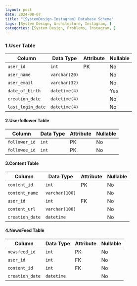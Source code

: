 ```yaml
---
layout: post
date: 2024-08-07
title: "[SystemDesign-Instagram] Database Schema"
tags: [System Design, Architecture, Instagram, ]
categories: [System Design, Problems, Instagram, ]
---
```



### 1.User Table


| Column            | Data Type     | Attribute | Nullable |
| ----------------- | ------------- | --------- | -------- |
| `user_id`         | `int`         | PK        | No       |
| `user_name`       | `varchar(20)` |           | No       |
| `user_email`      | `varchar(32)` |           | No       |
| `date_of_birth`   | `datetime(4)` |           | Yes      |
| `creation_date`   | `datetime(4)` |           | No       |
| `last_login_date` | `datetime(4)` |           | No       |


#### 2.Userfollower Table


| Column        | Data Type | Attribute | Nullable |
| ------------- | --------- | --------- | -------- |
| `follower_id` | `int`     | PK        | No       |
| `followee_id` | `int`     | PK        | No       |


#### 3.Content Table


| Column          | Data Type      | Attribute | Nullable |
| --------------- | -------------- | --------- | -------- |
| `content_id`    | `int`          | PK        | No       |
| `content_name`  | `varchar(100)` |           | No       |
| `user_id`       | `int`          | FK        | No       |
| `content_url`   | `varchar(100)` |           | No       |
| `creation_date` | `datetime`     |           | No       |


#### 4.NewsFeed Table


| Column          | Data Type  | Attribute | Nullable |
| --------------- | ---------- | --------- | -------- |
| `newsfeed_id`   | `int`      | PK        | No       |
| `user_id`       | `int`      | FK        | No       |
| `content_id`    | `int`      | FK        | No       |
| `creation_date` | `datetime` |           | No       |

